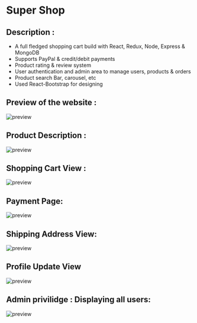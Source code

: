 # Super Shop


## Description : 
* A full fledged shopping cart build with React, Redux, Node, Express & MongoDB
* Supports PayPal & credit/debit payments
* Product rating & review system
* User authentication and admin area to manage users, products & orders
* Product search Bar, carousel, etc
* Used React-Bootstrap for designing


## Preview of the website : 

![preview](https://github.com/harshh06/Super-Shop/blob/master/Shop%20Images/MainScreen.png?raw=true)

## Product Description : 

![preview](https://github.com/harshh06/Super-Shop/blob/master/Shop%20Images/product%20description.png?raw=true)

## Shopping Cart View : 

![preview](https://github.com/harshh06/Super-Shop/blob/master/Shop%20Images/Cart.png?raw=true)


## Payment Page: 

![preview](https://github.com/harshh06/Super-Shop/blob/master/Shop%20Images/payment%20page.png?raw=true)


## Shipping Address View: 

![preview](https://github.com/harshh06/Super-Shop/blob/master/Shop%20Images/Shipping%20Page.png?raw=true)


## Profile Update View 

![preview](https://github.com/harshh06/Super-Shop/blob/master/Shop%20Images/profilePage.png?raw=true)

## Admin privilidge : Displaying all users: 

![preview](https://github.com/harshh06/Super-Shop/blob/master/Shop%20Images/All%20Users.png?raw=true)


